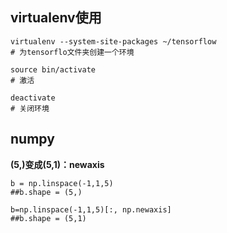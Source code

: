 ## virtualenv使用
```
virtualenv --system-site-packages ~/tensorflow
# 为tensorflo文件夹创建一个环境

source bin/activate
# 激活

deactivate
# 关闭环境
```

## numpy
**(5,)变成(5,1)：newaxis**
```
b = np.linspace(-1,1,5)
##b.shape = (5,)

b=np.linspace(-1,1,5)[:, np.newaxis]
##b.shape = (5,1)
```
